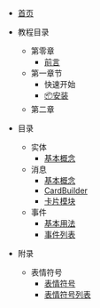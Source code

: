 - [首页](HomePage.md)

- 教程目录
  - 第零章
    - [前言](教程/第零章/Preparation.md)
  - 第一章节
    - 快速开始
    - [📦安装](教程/第一章/Install.md)
  - 第二章

- 目录
  - 实体
    - [基本概念](文档/实体/Index.md)
  - 消息
    - [基本概念](文档/消息/Index.md)
    - [CardBuilder](文档/消息/CardBuilder.md)
    - [卡片模块](文档/消息/CardModule.md)
  - 事件
    - [基本用法](文档/事件/Index.md)
    - [事件列表](文档/事件/EventList.md)

- 附录
  - 表情符号
    - [表情符号](附录/表情符号/emoji.md)
    - [表情符号列表](附录/表情符号/emoji-list.md)

